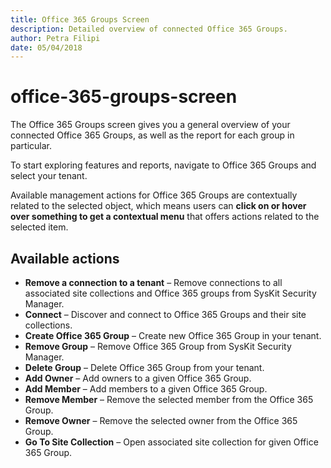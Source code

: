 ```yaml
---
title: Office 365 Groups Screen
description: Detailed overview of connected Office 365 Groups.
author: Petra Filipi
date: 05/04/2018
---
```


# office-365-groups-screen

The Office 365 Groups screen gives you a general overview of your connected Office 365 Groups, as well as the report for each group in particular.

To start exploring features and reports, navigate to Office 365 Groups and select your tenant.

Available management actions for Office 365 Groups are contextually related to the selected object, which means users can **click on or hover over something to get a contextual menu** that offers actions related to the selected item.

## Available actions

* **Remove a connection to a tenant** – Remove connections to all associated site collections and Office 365 groups from SysKit Security Manager.
* **Connect** – Discover and connect to Office 365 Groups and their site collections.
* **Create Office 365 Group** – Create new Office 365 Group in your tenant.
* **Remove Group** – Remove Office 365 Group from SysKit Security Manager.
* **Delete Group** – Delete Office 365 Group from your tenant.
* **Add Owner** – Add owners to a given Office 365 Group.
* **Add Member** – Add members to a given Office 365 Group.
* **Remove Member** – Remove the selected member from the Office 365 Group.
* **Remove Owner** – Remove the selected owner from the Office 365 Group.
* **Go To Site Collection** – Open associated site collection for given Office 365 Group.

